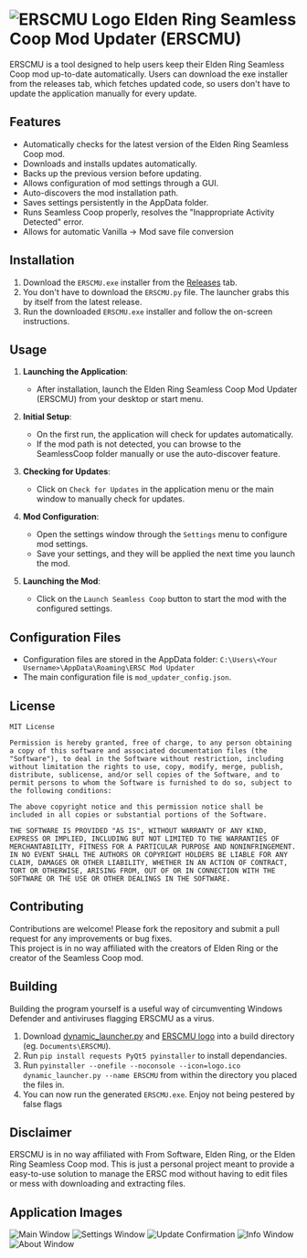 # ![ERSCMU Logo](assets/logo.ico) Elden Ring Seamless Coop Mod Updater (ERSCMU)

ERSCMU is a tool designed to help users keep their Elden Ring Seamless Coop mod up-to-date automatically. Users can download the exe installer from the releases tab, which fetches updated code, so users don't have to update the application manually for every update.

## Features
- Automatically checks for the latest version of the Elden Ring Seamless Coop mod.
- Downloads and installs updates automatically.
- Backs up the previous version before updating.
- Allows configuration of mod settings through a GUI.
- Auto-discovers the mod installation path.
- Saves settings persistently in the AppData folder.
- Runs Seamless Coop properly, resolves the "Inappropriate Activity Detected" error.
- Allows for automatic Vanilla -> Mod save file conversion

## Installation

1. Download the `ERSCMU.exe` installer from the [Releases](https://github.com/FreemoX/ERSCMU/releases/latest) tab.
2. You don't have to download the `ERSCMU.py` file. The launcher grabs this by itself from the latest release.
3. Run the downloaded `ERSCMU.exe` installer and follow the on-screen instructions.

## Usage

1. **Launching the Application**:
    - After installation, launch the Elden Ring Seamless Coop Mod Updater (ERSCMU) from your desktop or start menu.

2. **Initial Setup**:
    - On the first run, the application will check for updates automatically.
    - If the mod path is not detected, you can browse to the SeamlessCoop folder manually or use the auto-discover feature.

3. **Checking for Updates**:
    - Click on `Check for Updates` in the application menu or the main window to manually check for updates.

4. **Mod Configuration**:
    - Open the settings window through the `Settings` menu to configure mod settings.
    - Save your settings, and they will be applied the next time you launch the mod.

5. **Launching the Mod**:
    - Click on the `Launch Seamless Coop` button to start the mod with the configured settings.

## Configuration Files

- Configuration files are stored in the AppData folder: `C:\Users\<Your Username>\AppData\Roaming\ERSC Mod Updater`
- The main configuration file is `mod_updater_config.json`.

## License

```
MIT License

Permission is hereby granted, free of charge, to any person obtaining a copy of this software and associated documentation files (the "Software"), to deal in the Software without restriction, including without limitation the rights to use, copy, modify, merge, publish, distribute, sublicense, and/or sell copies of the Software, and to permit persons to whom the Software is furnished to do so, subject to the following conditions:

The above copyright notice and this permission notice shall be included in all copies or substantial portions of the Software.

THE SOFTWARE IS PROVIDED "AS IS", WITHOUT WARRANTY OF ANY KIND, EXPRESS OR IMPLIED, INCLUDING BUT NOT LIMITED TO THE WARRANTIES OF MERCHANTABILITY, FITNESS FOR A PARTICULAR PURPOSE AND NONINFRINGEMENT. IN NO EVENT SHALL THE AUTHORS OR COPYRIGHT HOLDERS BE LIABLE FOR ANY CLAIM, DAMAGES OR OTHER LIABILITY, WHETHER IN AN ACTION OF CONTRACT, TORT OR OTHERWISE, ARISING FROM, OUT OF OR IN CONNECTION WITH THE SOFTWARE OR THE USE OR OTHER DEALINGS IN THE SOFTWARE.
```

## Contributing
Contributions are welcome! Please fork the repository and submit a pull request for any improvements or bug fixes.  
This project is in no way affiliated with the creators of Elden Ring or the creator of the Seamless Coop mod.

## Building
Building the program yourself is a useful way of circumventing Windows Defender and antiviruses flagging ERSCMU as a virus.
1. Download [dynamic_launcher.py](dynamic_launcher.py) and [ERSCMU logo](assets/logo.ico) into a build directory (eg. `Documents\ERSCMU`).
2. Run `pip install requests PyQt5 pyinstaller` to install dependancies.
3. Run `pyinstaller --onefile --noconsole --icon=logo.ico dynamic_launcher.py --name ERSCMU` from within the directory you placed the files in.
4. You can now run the generated `ERSCMU.exe`. Enjoy not being pestered by false flags

## Disclaimer
ERSCMU is in no way affiliated with From Software, Elden Ring, or the Elden Ring Seamless Coop mod. This is just a personal project meant to provide a easy-to-use solution to manage the ERSC mod without having to edit files or mess with downloading and extracting files.

## Application Images
![Main Window](assets/main.png)
![Settings Window](assets/settings.png)
![Update Confirmation](assets/update_confirmation.png)
![Info Window](assets/info.png)
![About Window](assets/about.png)
